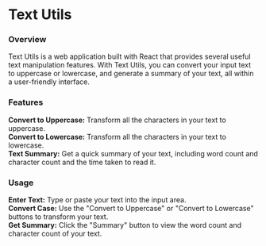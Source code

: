 <h1> Text Utils</h1>

<h3>Overview</h3>
Text Utils is a web application built with React that provides several useful text manipulation features. With Text Utils, you can convert your input text to uppercase or lowercase, and generate a summary of your text, all within a user-friendly interface.
<h3>Features</h3>
<b>Convert to Uppercase:</b> Transform all the characters in your text to uppercase.<br>
<b>Convert to Lowercase:</b> Transform all the characters in your text to lowercase.<br>
<b>Text Summary:</b> Get a quick summary of your text, including word count and character count and the time taken to read it.<br>
<h3>Usage</h3>
<b>Enter Text:</b> Type or paste your text into the input area.<br>
<b>Convert Case:</b> Use the "Convert to Uppercase" or "Convert to Lowercase" buttons to transform your text.<br>
<b>Get Summary:</b> Click the "Summary" button to view the word count and character count of your text.<br>
